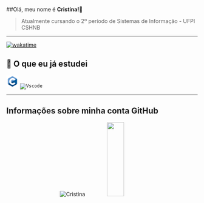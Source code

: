 


﻿##Olá, meu nome é <strong>Cristina!</strong>👋


> Atualmente cursando o 2º período de Sistemas de Informação - UFPI CSHNB


----

[![wakatime](https://wakatime.com/badge/user/018b2021-23c3-406d-8249-a0c654512882.svg)](https://wakatime.com/@018b2021-23c3-406d-8249-a0c654512882)

## 🚀 O que eu já estudei

<code><img height="32" src="https://raw.githubusercontent.com/github/explore/f3e22f0dca2be955676bc70d6214b95b13354ee8/topics/c/c.png" alt="C"/></code>
<code><img height="32" src="https://upload.wikimedia.org/wikipedia/commons/thumb/9/9a/Visual_Studio_Code_1.35_icon.svg/2048px-Visual_Studio_Code_1.35_icon.svg.png" alt="Vscode"/></code>


---

## Informações sobre minha conta GitHub
<div align="center">
  <img width="49%" height="195px" src="https://github-readme-stats.vercel.app/api?username=cristinaadms&show_icons=true&count_private-true&hide_border=true&title_color=596087&icon_color=596087&text_color=ffffff&bg_color=0d1117" alt=Cristina Sousa Github Stats" />
<img width="30%" height="195px" src="https://github-readme-stats.vercel.app/api/top-langs/?username=cristinaadms&layout=compact&hide_border=true&title_color=596087&text_color=ffffff&bg_color=0d1117" />
</div>


